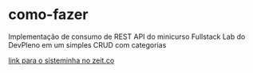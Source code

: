 # como-fazer
Implementação de consumo de REST API do minicurso Fullstack Lab do DevPleno em um simples CRUD com categorias

[link para o sisteminha no zeit.co](https://como-fazer-stupliucwi.now.sh/)
